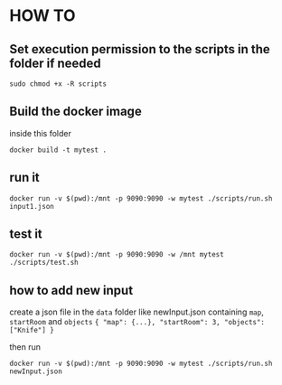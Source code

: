 # HOW TO 

## Set execution permission to the scripts in the folder if needed

`sudo chmod +x -R scripts`

## Build the docker image

inside this folder 

`docker build -t mytest .`

## run it

`docker run -v $(pwd):/mnt -p 9090:9090 -w mytest ./scripts/run.sh input1.json`

## test it

`docker run -v $(pwd):/mnt -p 9090:9090 -w /mnt mytest ./scripts/test.sh`

## how to add new input

create a json file in the `data` folder like newInput.json containing `map`, `startRoom` and `objects`
`
  {
    "map": {...},
    "startRoom": 3,
    "objects": ["Knife"]
  }
`

then run

`docker run -v $(pwd):/mnt -p 9090:9090 -w mytest ./scripts/run.sh newInput.json`